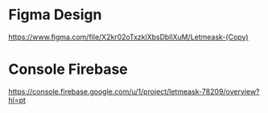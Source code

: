# Figma Design

https://www.figma.com/file/X2kr02oTxzklXbsDbllXuM/Letmeask-(Copy)

# Console Firebase

https://console.firebase.google.com/u/1/project/letmeask-78209/overview?hl=pt
